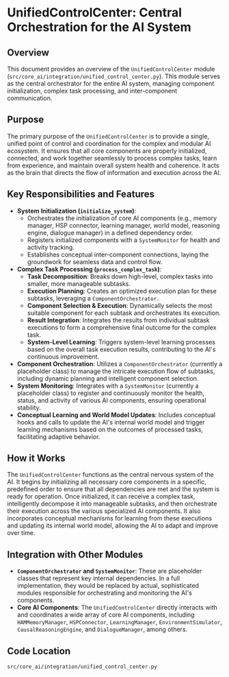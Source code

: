 # UnifiedControlCenter: Central Orchestration for the AI System

## Overview

This document provides an overview of the `UnifiedControlCenter` module (`src/core_ai/integration/unified_control_center.py`). This module serves as the central orchestrator for the entire AI system, managing component initialization, complex task processing, and inter-component communication.

## Purpose

The primary purpose of the `UnifiedControlCenter` is to provide a single, unified point of control and coordination for the complex and modular AI ecosystem. It ensures that all core components are properly initialized, connected, and work together seamlessly to process complex tasks, learn from experience, and maintain overall system health and coherence. It acts as the brain that directs the flow of information and execution across the AI.

## Key Responsibilities and Features

*   **System Initialization (`initialize_system`)**:
    *   Orchestrates the initialization of core AI components (e.g., memory manager, HSP connector, learning manager, world model, reasoning engine, dialogue manager) in a defined dependency order.
    *   Registers initialized components with a `SystemMonitor` for health and activity tracking.
    *   Establishes conceptual inter-component connections, laying the groundwork for seamless data and control flow.
*   **Complex Task Processing (`process_complex_task`)**:
    *   **Task Decomposition**: Breaks down high-level, complex tasks into smaller, more manageable subtasks.
    *   **Execution Planning**: Creates an optimized execution plan for these subtasks, leveraging a `ComponentOrchestrator`.
    *   **Component Selection & Execution**: Dynamically selects the most suitable component for each subtask and orchestrates its execution.
    *   **Result Integration**: Integrates the results from individual subtask executions to form a comprehensive final outcome for the complex task.
    *   **System-Level Learning**: Triggers system-level learning processes based on the overall task execution results, contributing to the AI's continuous improvement.
*   **Component Orchestration**: Utilizes a `ComponentOrchestrator` (currently a placeholder class) to manage the intricate execution flow of subtasks, including dynamic planning and intelligent component selection.
*   **System Monitoring**: Integrates with a `SystemMonitor` (currently a placeholder class) to register and continuously monitor the health, status, and activity of various AI components, ensuring operational stability.
*   **Conceptual Learning and World Model Updates**: Includes conceptual hooks and calls to update the AI's internal world model and trigger learning mechanisms based on the outcomes of processed tasks, facilitating adaptive behavior.

## How it Works

The `UnifiedControlCenter` functions as the central nervous system of the AI. It begins by initializing all necessary core components in a specific, predefined order to ensure that all dependencies are met and the system is ready for operation. Once initialized, it can receive a complex task, intelligently decompose it into manageable subtasks, and then orchestrate their execution across the various specialized AI components. It also incorporates conceptual mechanisms for learning from these executions and updating its internal world model, allowing the AI to adapt and improve over time.

## Integration with Other Modules

*   **`ComponentOrchestrator` and `SystemMonitor`**: These are placeholder classes that represent key internal dependencies. In a full implementation, they would be replaced by actual, sophisticated modules responsible for orchestrating and monitoring the AI's components.
*   **Core AI Components**: The `UnifiedControlCenter` directly interacts with and coordinates a wide array of core AI components, including `HAMMemoryManager`, `HSPConnector`, `LearningManager`, `EnvironmentSimulator`, `CausalReasoningEngine`, and `DialogueManager`, among others.

## Code Location

`src/core_ai/integration/unified_control_center.py`
